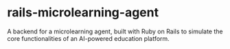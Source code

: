 # rails-microlearning-agent
A backend for a microlearning agent, built with Ruby on Rails to simulate the core functionalities of an AI-powered education platform.
